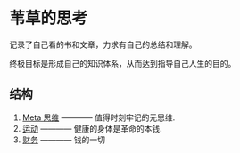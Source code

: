# 苇草的思考

记录了自己看的书和文章，力求有自己的总结和理解。

终极目标是形成自己的知识体系，从而达到指导自己人生的目的。

## 结构

1. [Meta 思维](/Meta思维/Meta思维.md) ———— 值得时刻牢记的元思维.
2. [运动](/运动/运动.md) ———— 健康的身体是革命的本钱.
3. [财务](/财务/财务.md) ———— 钱的一切